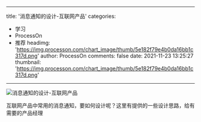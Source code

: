 
---
title: '消息通知的设计-互联网产品'
categories: 
 - 学习
 - ProcessOn
 - 推荐
headimg: 'https://img.processon.com/chart_image/thumb/5e182f79e4b0da16bb1c317d.png'
author: ProcessOn
comments: false
date: 2021-11-23 13:25:27
thumbnail: 'https://img.processon.com/chart_image/thumb/5e182f79e4b0da16bb1c317d.png'
---

<div>   
<img class="thumb" alt="消息通知的设计-互联网产品" src="https://img.processon.com/chart_image/thumb/5e182f79e4b0da16bb1c317d.png" referrerpolicy="no-referrer">
<p>互联网产品中常用的消息通知，要如何设计呢？这里有提供的一些设计思路，给有需要的产品经理</p>  
</div>
            